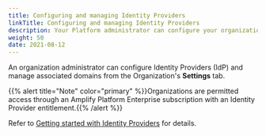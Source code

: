 ```yaml
---
title: Configuring and managing Identity Providers
linkTitle: Configuring and managing Identity Providers
description: Your Platform administrator can configure your organization members to authenticate with the Amplify Platform using your Identity Provider (IdP) credentials for Single Sign-On (SSO) instead of the Platform as your Identity Provider.
weight: 50
date: 2021-08-12
---
```


An organization administrator can configure Identity Providers (IdP) and manage associated domains from the Organization's **Settings** tab. 

{{% alert title="Note" color="primary" %}}Organizations are permitted access through an Amplify Platform Enterprise subscription with an Identity Provider entitlement.{{% /alert %}}

Refer to [Getting started with Identity Providers](/docs/management_guide/configuring_and_managing_identity_providers/getting_started_with_identity_providers) for details.